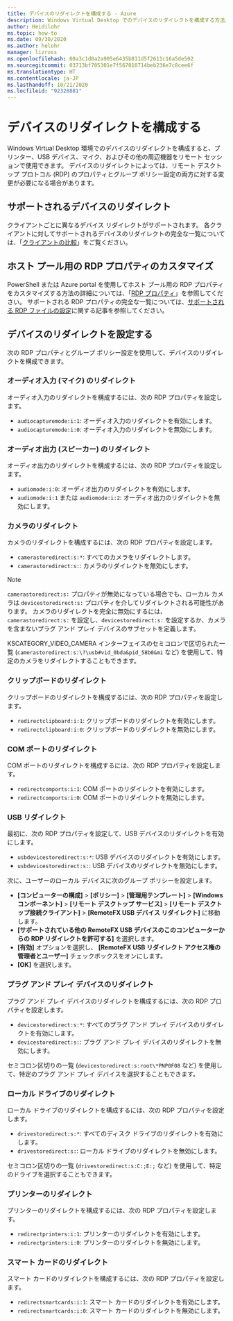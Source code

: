 ```yaml
---
title: デバイスのリダイレクトを構成する - Azure
description: Windows Virtual Desktop でのデバイスのリダイレクトを構成する方法。
author: Heidilohr
ms.topic: how-to
ms.date: 09/30/2020
ms.author: helohr
manager: lizross
ms.openlocfilehash: 00a3c1d0a2a905e6435b811d5f2611c16a5de502
ms.sourcegitcommit: 03713bf705301e7f567010714beb236e7c8cee6f
ms.translationtype: HT
ms.contentlocale: ja-JP
ms.lasthandoff: 10/21/2020
ms.locfileid: "92328881"
---
```

# <a name="configure-device-redirections"></a>デバイスのリダイレクトを構成する

Windows Virtual Desktop 環境でのデバイスのリダイレクトを構成すると、プリンター、USB デバイス、マイク、およびその他の周辺機器をリモート セッションで使用できます。 デバイスのリダイレクトによっては、リモート デスクトップ プロトコル (RDP) のプロパティとグループ ポリシー設定の両方に対する変更が必要になる場合があります。

## <a name="supported-device-redirections"></a>サポートされるデバイスのリダイレクト

クライアントごとに異なるデバイス リダイレクトがサポートされます。 各クライアントに対してサポートされるデバイスのリダイレクトの完全な一覧については、「[クライアントの比較](https://docs.microsoft.com/windows-server/remote/remote-desktop-services/clients/remote-desktop-app-compare)」をご覧ください。

## <a name="customizing-rdp-properties-for-a-host-pool"></a>ホスト プール用の RDP プロパティのカスタマイズ

PowerShell または Azure portal を使用してホスト プール用の RDP プロパティをカスタマイズする方法の詳細については、「[RDP プロパティ](customize-rdp-properties.md)」を参照してください。 サポートされる RDP プロパティの完全な一覧については、[サポートされる RDP ファイルの設定](https://docs.microsoft.com/windows-server/remote/remote-desktop-services/clients/rdp-files?context=/azure/virtual-desktop/context/context)に関する記事を参照してください。

## <a name="setup-device-redirections"></a>デバイスのリダイレクトを設定する

次の RDP プロパティとグループ ポリシー設定を使用して、デバイスのリダイレクトを構成できます。

### <a name="audio-input-microphone-redirection"></a>オーディオ入力 (マイク) のリダイレクト

オーディオ入力のリダイレクトを構成するには、次の RDP プロパティを設定します。

- `audiocapturemode:i:1`: オーディオ入力のリダイレクトを有効にします。
- `audiocapturemode:i:0`: オーディオ入力のリダイレクトを無効にします。

### <a name="audio-output-speaker-redirection"></a>オーディオ出力 (スピーカー) のリダイレクト

オーディオ出力のリダイレクトを構成するには、次の RDP プロパティを設定します。

- `audiomode:i:0`: オーディオ出力のリダイレクトを有効にします。
- `audiomode:i:1` または `audiomode:i:2`: オーディオ出力のリダイレクトを無効にします。

### <a name="camera-redirection"></a>カメラのリダイレクト

カメラのリダイレクトを構成するには、次の RDP プロパティを設定します。

- `camerastoredirect:s:*`: すべてのカメラをリダイレクトします。
- `camerastoredirect:s:`: カメラのリダイレクトを無効にします。

>[!NOTE]
>`camerastoredirect:s:` プロパティが無効になっている場合でも、ローカル カメラは `devicestoredirect:s:` プロパティを介してリダイレクトされる可能性があります。 カメラのリダイレクトを完全に無効にするには、`camerastoredirect:s:` を設定し、`devicestoredirect:s:` を設定するか、カメラを含まないプラグ アンド プレイ デバイスのサブセットを定義します。

KSCATEGORY_VIDEO_CAMERA インターフェイスのセミコロンで区切られた一覧 (`camerastoredirect:s:\?\usb#vid_0bda&pid_58b0&mi` など) を使用して、特定のカメラをリダイレクトすることもできます。 

### <a name="clipboard-redirection"></a>クリップボードのリダイレクト

クリップボードのリダイレクトを構成するには、次の RDP プロパティを設定します。

- `redirectclipboard:i:1`: クリップボードのリダイレクトを有効にします。
- `redirectclipboard:i:0`: クリップボードのリダイレクトを無効にします。

### <a name="com-port-redirections"></a>COM ポートのリダイレクト

COM ポートのリダイレクトを構成するには、次の RDP プロパティを設定します。

- `redirectcomports:i:1`: COM ポートのリダイレクトを有効にします。
- `redirectcomports:i:0`: COM ポートのリダイレクトを無効にします。

### <a name="usb-redirection"></a>USB リダイレクト

最初に、次の RDP プロパティを設定して、USB デバイスのリダイレクトを有効にします。

- `usbdevicestoredirect:s:*`: USB デバイスのリダイレクトを有効にします。
- `usbdevicestoredirect:s:`: USB デバイスのリダイレクトを無効にします。

次に、ユーザーのローカル デバイスに次のグループ ポリシーを設定します。

- **[コンピューターの構成]**  >  **[ポリシー]** >  **[管理用テンプレート]**  >  **[Windows コンポーネント]**  >  **[リモート デスクトップ サービス]**  >  **[リモート デスクトップ接続クライアント]**  >  **[RemoteFX USB デバイス リダイレクト]** に移動します。
- **[サポートされている他の RemoteFX USB デバイスのこのコンピューターからの RDP リダイレクトを許可する]** を選択します。
- **[有効]** オプションを選択し、 **[RemoteFX USB リダイレクト アクセス権の管理者とユーザー]** チェックボックスをオンにします。
- **[OK]** を選択します。

### <a name="plug-and-play-device-redirection"></a>プラグ アンド プレイ デバイスのリダイレクト

プラグ アンド プレイ デバイスのリダイレクトを構成するには、次の RDP プロパティを設定します。

- `devicestoredirect:s:*`: すべてのプラグ アンド プレイ デバイスのリダイレクトを有効にします。
- `devicestoredirect:s:`: プラグ アンド プレイ デバイスのリダイレクトを無効にします。

セミコロン区切りの一覧 (`devicestoredirect:s:root\*PNP0F08` など) を使用して、特定のプラグ アンド プレイ デバイスを選択することもできます。

### <a name="local-drive-redirection"></a>ローカル ドライブのリダイレクト

ローカル ドライブのリダイレクトを構成するには、次の RDP プロパティを設定します。

- `drivestoredirect:s:*`: すべてのディスク ドライブのリダイレクトを有効にします。
- `drivestoredirect:s:`: ローカル ドライブのリダイレクトを無効にします。

セミコロン区切りの一覧 (`drivestoredirect:s:C:;E:;` など) を使用して、特定のドライブを選択することもできます。

### <a name="printer-redirection"></a>プリンターのリダイレクト

プリンターのリダイレクトを構成するには、次の RDP プロパティを設定します。

- `redirectprinters:i:1`: プリンターのリダイレクトを有効にします。
- `redirectprinters:i:0`: プリンターのリダイレクトを無効にします。

### <a name="smart-card-redirection"></a>スマート カードのリダイレクト

スマート カードのリダイレクトを構成するには、次の RDP プロパティを設定します。

- `redirectsmartcards:i:1`: スマート カードのリダイレクトを有効にします。
- `redirectsmartcards:i:0`: スマート カードのリダイレクトを無効にします。
